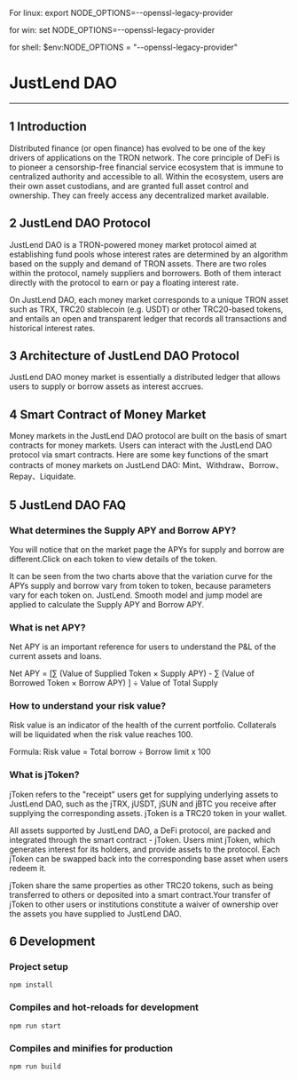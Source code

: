 For linux:
export NODE_OPTIONS=--openssl-legacy-provider

for win:
set NODE_OPTIONS=--openssl-legacy-provider

for shell:
$env:NODE_OPTIONS = "--openssl-legacy-provider"

# JustLend DAO

---

## 1 Introduction

Distributed finance (or open finance) has evolved to be one of the key drivers of applications on
the TRON network. The core principle of DeFi is to pioneer a censorship-free financial service
ecosystem that is immune to centralized authority and accessible to all. Within the ecosystem,
users are their own asset custodians, and are granted full asset control and ownership. They
can freely access any decentralized market available.

## 2 JustLend DAO Protocol

JustLend DAO is a TRON-powered money market protocol aimed at establishing fund pools whose
interest rates are determined by an algorithm based on the supply and demand of TRON
assets. There are two roles within the protocol, namely suppliers and borrowers. Both of them
interact directly with the protocol to earn or pay a floating interest rate.

On JustLend DAO, each money market corresponds to a unique TRON asset such as TRX, TRC20
stablecoin (e.g. USDT) or other TRC20-based tokens, and entails an open and transparent
ledger that records all transactions and historical interest rates.

## 3 Architecture of JustLend DAO Protocol

JustLend DAO money market is essentially a distributed ledger that allows users to supply or borrow
assets as interest accrues.

## 4 Smart Contract of Money Market

Money markets in the JustLend DAO protocol are built on the basis of smart contracts for money
markets. Users can interact with the JustLend DAO protocol via smart contracts. Here are some key
functions of the smart contracts of money markets on JustLend DAO: Mint、Withdraw、Borrow、Repay、Liquidate.

## 5 JustLend DAO FAQ

### What determines the Supply APY and Borrow APY?

You will notice that on the market page the APYs for supply and borrow are different.Click on each token to view details of the token.

It can be seen from the two charts above that the variation curve for the APYs supply and borrow vary from token to token, because parameters vary for each token on. JustLend. Smooth model and jump model are applied to calculate the Supply APY and Borrow APY.

### What is net APY?

Net APY is an important reference for users to understand the P&L of the current assets and loans.

Net APY = [∑ (Value of Supplied Token × Supply APY) - ∑ (Value of Borrowed Token × Borrow APY) ] ÷ Value of Total Supply

### How to understand your risk value?

Risk value is an indicator of the health of the current portfolio. Collaterals will be liquidated when the risk value reaches 100.

Formula: Risk value = Total borrow ÷ Borrow limit x 100

### What is jToken?

jToken refers to the "receipt" users get for supplying underlying assets to JustLend DAO, such as the jTRX, jUSDT, jSUN and jBTC you receive after supplying the corresponding assets. jToken is a TRC20 token in your wallet.

All assets supported by JustLend DAO, a DeFi protocol, are packed and integrated through the smart contract - jToken. Users mint jToken, which generates interest for its holders, and provide assets to the protocol. Each jToken can be swapped back into the corresponding base asset when users redeem it.

jToken share the same properties as other TRC20 tokens, such as being transferred to others or deposited into a smart contract.Your transfer of jToken to other users or institutions constitute a waiver of ownership over the assets you have supplied to JustLend DAO.

## 6 Development

### Project setup

```
npm install
```

### Compiles and hot-reloads for development

```
npm run start
```

### Compiles and minifies for production

```
npm run build
```
